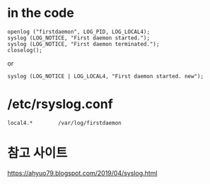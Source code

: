 # in the code
```
openlog ("firstdaemon", LOG_PID, LOG_LOCAL4);
syslog (LOG_NOTICE, "First daemon started.");
syslog (LOG_NOTICE, "First daemon terminated.");
closelog();
```
or
```
syslog (LOG_NOTICE | LOG_LOCAL4, "First daemon started. new");
```

# /etc/rsyslog.conf
```
local4.*        /var/log/firstdaemon
```

# 참고 사이트
https://ahyuo79.blogspot.com/2019/04/syslog.html
